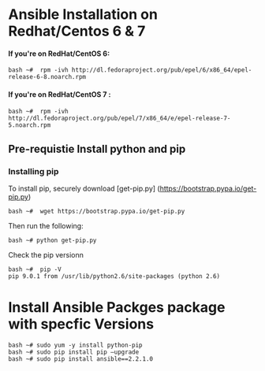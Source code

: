 # Ansible Installation on Redhat/Centos 6 & 7

#### If you're on RedHat/CentOS 6:

```
bash ~#  rpm -ivh http://dl.fedoraproject.org/pub/epel/6/x86_64/epel-release-6-8.noarch.rpm
```
#### If you're on RedHat/CentOS 7 :   
```
bash ~#  rpm -ivh http://dl.fedoraproject.org/pub/epel/7/x86_64/e/epel-release-7-5.noarch.rpm
```
## Pre-requistie Install python and pip

### Installing pip
To install pip, securely download [get-pip.py] (https://bootstrap.pypa.io/get-pip.py)

```
bash ~#  wget https://bootstrap.pypa.io/get-pip.py
```
Then run the following:

```
bash ~# python get-pip.py
```

Check the pip versionn 

```
bash ~#  pip -V
pip 9.0.1 from /usr/lib/python2.6/site-packages (python 2.6)
```

# Install Ansible Packges package with specfic Versions

```
bash ~# sudo yum -y install python-pip
bash ~# sudo pip install pip –upgrade
bash ~# sudo pip install ansible==2.2.1.0
```

